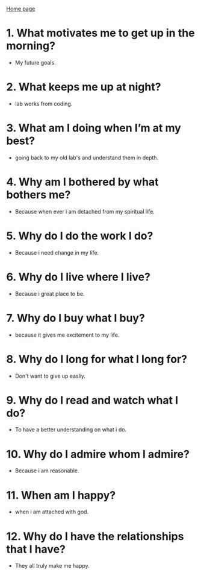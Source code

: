  [Home page](https://henok-6411.github.io/Reading-notes/)
 
# 1. What motivates me to get up in the morning?
 * My future goals.
# 2. What keeps me up at night?
*  lab works from coding. 
# 3. What am I doing when I’m at my best?
* going back to my old lab's and understand them in depth.  
# 4. Why am I bothered by what bothers me?
* Because when ever i am detached from my spiritual life. 
# 5. Why do I do the work I do?
* Because i need change in my life.
# 6. Why do I live where I live?
* Because i great place to be.
# 7. Why do I buy what I buy?
* because it gives me excitement to my life.
# 8. Why do I long for what I long for?
* Don't want to give up easliy. 
# 9. Why do I read and watch what I do?
* To have a better understanding on what i do. 
# 10. Why do I admire whom I admire?
* Because i am reasonable. 
# 11. When am I happy?
* when i am attached with god. 
# 12. Why do I have the relationships that I have?
* They all truly make me happy. 
